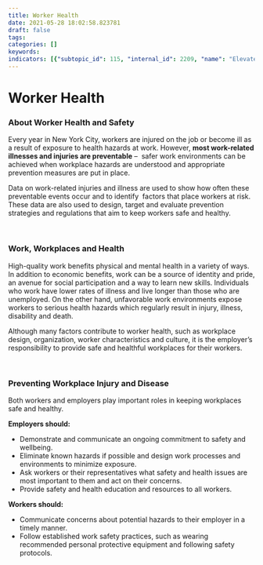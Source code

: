 ```yaml
---
title: Worker Health
date: 2021-05-28 18:02:58.823781
draft: false
tags: 
categories: []
keywords: 
indicators: [{"subtopic_id": 115, "internal_id": 2209, "name": "Elevated Blood Lead Levels among Persons Aged 16 or Older", "URL": "https://a816-dohbesp.nyc.gov/IndicatorPublic/VisualizationData.aspx?id=2209,719b87,115,Summarize"}, {"subtopic_id": 115, "internal_id": 2211, "name": "Hospitalizations Billed to Workers\u2019 Compensation", "URL": "https://a816-dohbesp.nyc.gov/IndicatorPublic/VisualizationData.aspx?id=2211,719b87,115,Summarize"}, {"subtopic_id": 115, "internal_id": 2208, "name": "Hospitalizations for Asbestosis", "URL": "https://a816-dohbesp.nyc.gov/IndicatorPublic/VisualizationData.aspx?id=2208,719b87,115,Summarize"}, {"subtopic_id": 115, "internal_id": 2210, "name": "Hospitalizations for Pneumoconiosis", "URL": "https://a816-dohbesp.nyc.gov/IndicatorPublic/VisualizationData.aspx?id=2210,719b87,115,Summarize"}, {"subtopic_id": 115, "internal_id": 2073, "name": "Perception of Neighborhood Safety", "URL": "https://a816-dohbesp.nyc.gov/IndicatorPublic/VisualizationData.aspx?id=2073,719b87,115,Summarize"}, {"subtopic_id": 115, "internal_id": 2214, "name": "Work-Related Deaths across All Industries", "URL": "https://a816-dohbesp.nyc.gov/IndicatorPublic/VisualizationData.aspx?id=2214,719b87,115,Summarize"}, {"subtopic_id": 115, "internal_id": 2239, "name": "Work-Related Deaths in the Construction Industry by Borough", "URL": "https://a816-dohbesp.nyc.gov/IndicatorPublic/VisualizationData.aspx?id=2239,719b87,115,Summarize"}, {"subtopic_id": 115, "internal_id": 2215, "name": "Work-Related Deaths in the Construction Industry Citywide", "URL": "https://a816-dohbesp.nyc.gov/IndicatorPublic/VisualizationData.aspx?id=2215,719b87,115,Summarize"}]
---
```

# Worker Health
### About Worker Health and Safety


Every year in New York City, workers are injured on the job or become ill as a result of exposure to health hazards at work. However, **most work-related illnesses and injuries are preventable** –  safer work environments can be achieved when workplace hazards are understood and appropriate prevention measures are put in place.


Data on work-related injuries and illness are used to show how often these preventable events occur and to identify  factors that place workers at risk. These data are also used to design, target and evaluate prevention strategies and regulations that aim to keep workers safe and healthy.


 


### Work, Workplaces and Health


High-quality work benefits physical and mental health in a variety of ways. In addition to economic benefits, work can be a source of identity and pride, an avenue for social participation and a way to learn new skills. Individuals who work have lower rates of illness and live longer than those who are unemployed. On the other hand, unfavorable work environments expose workers to serious health hazards which regularly result in injury, illness, disability and death.


Although many factors contribute to worker health, such as workplace design, organization, worker characteristics and culture, it is the employer’s responsibility to provide safe and healthful workplaces for their workers.


 


### Preventing Workplace Injury and Disease


Both workers and employers play important roles in keeping workplaces safe and healthy.


**Employers should:**


* Demonstrate and communicate an ongoing commitment to safety and wellbeing.
* Eliminate known hazards if possible and design work processes and environments to minimize exposure.
* Ask workers or their representatives what safety and health issues are most important to them and act on their concerns.
* Provide safety and health education and resources to all workers.


**Workers should:**


* Communicate concerns about potential hazards to their employer in a timely manner.
* Follow established work safety practices, such as wearing recommended personal protective equipment and following safety protocols.

